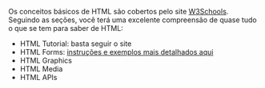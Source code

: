 Os conceitos básicos de HTML são cobertos pelo site [W3Schools](https://www.w3schools.com/html/). Seguindo as seções, você terá uma excelente compreensão de quase tudo o que se tem para saber de HTML:

* HTML Tutorial: basta seguir o site
* HTML Forms: [instruções e exemplos mais detalhados aqui](./htmlForms.md)
* HTML Graphics
* HTML Media
* HTML APIs
